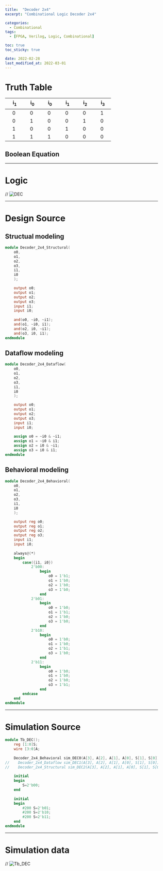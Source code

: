 ```yaml
---
title:  "Decoder 2x4"
excerpt: "Combinational Logic Decoder 2x4"

categories:
  - Combinational
tags:
  - [FPGA, Verilog, Logic, Combinational]

toc: true
toc_sticky: true

date: 2022-02-28
last_modified_at: 2022-03-01
---
```


# Truth Table

| &nbsp; &nbsp; i<sub>1<sub> &nbsp; &nbsp; | &nbsp; &nbsp; i<sub>0<sub> &nbsp; &nbsp; | &nbsp; &nbsp; i<sub>0<sub> &nbsp; &nbsp; | &nbsp; &nbsp; i<sub>1<sub> &nbsp; &nbsp; | &nbsp; &nbsp; i<sub>2<sub> &nbsp; &nbsp; | &nbsp; &nbsp; i<sub>3<sub> &nbsp; &nbsp; |
|:---:|:---:|:---:|:---:|:---:|:---:|
|  0  |  0  |  0  |  0  |  0  |  1  |
|  0  |  1  |  0  |  0  |  1  |  0  |
|  1  |  0  |  0  |  1  |  0  |  0  |
|  1  |  1  |  1  |  0  |  0  |  0  |

## Boolean Equation

---

# Logic

// ![DEC](/images/2022-02-21-DEC/logic.png)

---

# Design Source

## Structual modeling

```verilog
module Decoder_2x4_Structural(
    o0,
    o1,
    o2,
    o3,
    i1,
    i0
    );

    output o0;
    output o1;
    output o2;
    output o3;
    input i1;
    input i0;
    
    and(o0, ~i0, ~i1);
    and(o1, ~i0, i1);
    and(o2, i0, ~i1);
    and(o3, i0, i1);
endmodule
```

## Dataflow modeling

```verilog
module Decoder_2x4_Dataflow(
    o0,
    o1,
    o2,
    o3,
    i1,
    i0
    );

    output o0;
    output o1;
    output o2;
    output o3;
    input i1;
    input i0;
    
    assign o0 = ~i0 & ~i1;
    assign o1 = ~i0 & i1;
    assign o2 = i0 & ~i1;
    assign o3 = i0 & i1;
endmodule
```

## Behavioral modeling

```verilog
module Decoder_2x4_Behavioral(
    o0,
    o1,
    o2,
    o3,
    i1,
    i0
    );

    output reg o0;
    output reg o1;
    output reg o2;
    output reg o3;
    input i1;
    input i0;
    
    always@(*)
    begin
        case({i1, i0})
            2'b00:
                begin
                    o0 = 1'b1;
                    o1 = 1'b0;
                    o2 = 1'b0;
                    o3 = 1'b0;
                end
            2'b01: 
                begin
                    o0 = 1'b0;
                    o1 = 1'b1;
                    o2 = 1'b0;
                    o3 = 1'b0;
                end 
            2'b10: 
                begin
                    o0 = 1'b0;
                    o1 = 1'b0;
                    o2 = 1'b1;
                    o3 = 1'b0;
                end 
            2'b11: 
                begin
                    o0 = 1'b0;
                    o1 = 1'b0;
                    o2 = 1'b0;
                    o3 = 1'b1;
                end 
        endcase
    end
endmodule
```
---

# Simulation Source

```verilog
module Tb_DEC();
    reg [1:0]S;
    wire [3:0]A;
    
    Decoder_2x4_Behavioral sim_DEC0(A[3], A[2], A[1], A[0], S[1], S[0]);
//    Decoder_2x4_Dataflow sim_DEC1(A[3], A[2], A[1], A[0], S[1], S[0]);
//    Decoder_2x4_Structural sim_DEC2(A[3], A[2], A[1], A[0], S[1], S[0]);
    
    initial 
    begin
        S=2'b00;
    end
    
    initial
    begin
        #200 S=2'b01;
        #200 S=2'b10;
        #200 S=2'b11;
    end
endmodule
```
---

# Simulation data

// ![Tb_DEC](/images/2022-02-21-DEC/tb.png)
